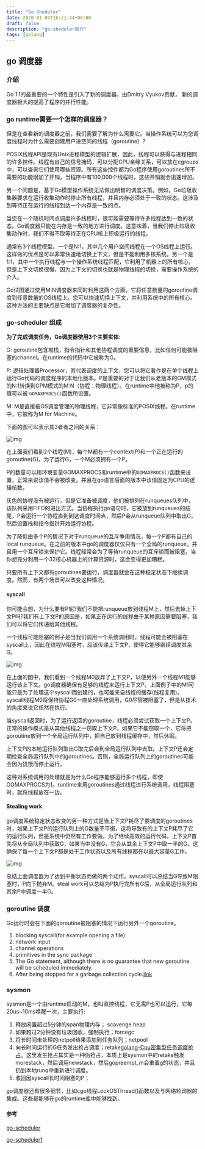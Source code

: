 ```yaml
---
title: "Go Sheduler"
date: 2020-01-04T16:21:44+08:00
draft: false
description: "go-sheduler简介"
tags: [golang]
---
```


## go 调度器

### 介绍

Go 1.1的最重要的一个特性是引入了新的调度器，由Dmitry Vyukov贡献， 新的调度器极大的提高了程序的并行性能。

### go runtime需要一个怎样的调度器？

但是在查看新的调度器之前，我们需要了解为什么需要它。当操作系统可以为您调度线程时为什么需要创建用户进空间的线程（goroutine）?

POSIX线程API是现有Unix进程模型的逻辑扩展，因此，线程可以获得与进程相同的许多控件。线程有自己的信号掩码，可以分配CPU亲缘关系，可以放在cgroups中，可以查询它们使用哪些资源。所有这些控件都为Go程序使用goroutines所不需要的功能增加了开销，当程序中有100,000个线程时，这些开销就会迅速增加。

另一个问题是，基于Go模型操作系统无法做出明智的调度决策。例如，Go垃圾收集器要求在运行收集动作时停止所有线程，并且内存必须处于一致的状态。这涉及到等待正在运行的线程到达一个内存是一致的点。

当您在一个随机时间点调度许多线程时，很可能需要等待许多线程达到一致的状态。Go调度器只能在内存是一致的地方进行调度。这意味着，当我们停止垃圾收集动作时，我们不得不取等待正在CPU核上积极运行的线程。

通常有3个线程模型。一个是N:1，其中几个用户空间线程在一个OS线程上运行。这样做的优点是可以非常快速地切换上下文，但是不能利用多核系统。另一个是1:1，其中一个执行线程与一个操作系统线程匹配，它利用了机器上的所有核心，但是上下文切换很慢，因为上下文的切换也就是物理线程的切换，需要操作系统的介入。

Go试图通过使用M:N调度器来同时利用这两个方面。它将任意数量的goroutine调度到任意数量的OS线程上。您可以快速切换上下文，并利用系统中的所有核心。这种方法的主要缺点是它增加了调度器的复杂性。

### go-scheduler 组成

**为了完成调度任务，Go调度器使用3个主要实体**:

G: goroutine包含堆栈，指令指针和其他协程调度的重要信息，比如任何可能被阻塞的channel。在runtime的代码中它被称为G。

P: 逻辑处理器Processor，其代表调度的上下文，您可以将它看作是在单个线程上运行Go代码的调度程序的本地化版本。P是重要的对于让我们从老版本的GM模式的N:1转换到GPM模式的M:N（协程：物理线程）。在runtime中他被称为P，p的值可以被 `GOMAXPROCS()`函数所设置。

M: M是直接被OS调度管理的物理线程，它非常像标准的POSIX线程。在runtime中，它被称为M for Machine。

下面的图可以表示其3者者之间的关系：

![img](https://morsmachine.dk/in-motion.jpg)

在上面我们看到2个线程(M)，每个M都有一个context(P)和一个正在运行的goroutine(G)。为了运行G，一个M必须拥有一个P。

P的数量可以用环境变量GOMAXPROCS和runtime中的`GOMAXPROCS()`函数来设置，正常来说该值不会被改变。并且在go语言后面的版本中该值固定为CPU的逻辑核数。

灰色的协程没有被运行，但是它准备被调度，他们被排列在runqueues队列中， 该队列采用FIFO的进出方式。当协程执行go语句时，它被放到runqueues的结尾，P会运行一个协程直到到达调度时间点，然后P会从runqueue队列中取出G，然后设置栈和指令指针开始运行协程。

为了降低由多个P的情况下对于runqueue的互斥争用情况，每一个P都有自己的local runqueue。在之前的版本中go的调度器仅仅只有一个全局的runqueue，并且用一个互斥锁来保护它。线程经常会为了等待runqueue的互斥锁而被阻塞。当你想充分利用一个32核心机器上的计算资源时，这会变得更加糟糕。

只要所有上下文都有goroutines要运行，调度器就会在这种稳定状态下继续调度。然而，有两个场景可以改变这种情况。

#### syscall

你可能会想，为什么要有P呢?我们不能把runqueue放到线程M上，然后去掉上下文P吗?我们有上下文P的原因是，如果正在运行的线程由于某种原因需要阻塞，我们可以将它们传递给其他线程。

一个线程可能阻塞的例子是当我们调用一个系统调用时，线程可能会被阻塞在syscall上，因此在线程M阻塞时，应该传递上下文P，使得它能够继续调度其余G。

![img](https://morsmachine.dk/syscall.jpg)

在上面的图中，我们看到一个线程M0放弃了上下文P，以便另外一个线程M1能够运行该上下文。go调度器确保有足够的线程来运行上下文P。上面例子中的M1可能只是为了处理这个syscall而创建的，也可能来自线程的缓存(线程复用)。syscall线程M0将保持协程G0一直处理系统调用，G0尽管被阻塞了，但是从技术的角度来说它任然在执行。

当syscall返回时，为了运行返回的goroutine，线程必须尝试获取一个上下文P。正常的操作模式是从其他线程之一窃取上下文P。如果它不能窃取一个，它将把goroutine放到一个全局运行队列中，把自己放到线程缓存中，然后休眠。

上下文P的本地运行队列取出G取完后会到全局运行队列中去取。上下文P还会定期检查全局运行队列中的goroutines。否则，全局运行队列上的goroutines可能会因为饥饿而停止运行。

这种对系统调用的处理就是为什么Go程序能够运行多个线程，即使GOMAXPROCS为1。runtime来用goroutines通过线程进行系统调用，线程阻塞时，就将线程放在一边。

#### Stealing work

go调度系统稳定状态改变的另一种方式是当上下文P耗尽了要调度的goroutines时，如果上下文P的运行队列上的G数量不平衡，这将导致有的上下文P耗尽了它的运行队列，但是系统中仍然有工作要做。为了继续高效的运行代码，上下文P首先将从全局队列中获取G，如果当中没有G，它会从其余上下文P中取一半的G，这确保了每一个上下文P都是处于工作状态以及所有线程都在以最大容量G工作。

![img](https://morsmachine.dk/steal.jpg)

总结上面调度器为了达到平衡状态而做的两个动作。syscall可以总结当G导致M阻塞时，P向下抛弃M。steal work可以总结为P执行完所有G后，从全局运行队列和其余P中调度一半G。

### goroutine 调度

Go运行时会在下面的goroutine被阻塞的情况下运行另外一个goroutine。

1. blocking syscall(for example opening a file)
2. network input
3. channel operations
4. primitives in the sync package
5. The Go statement, although there is no guarantee that new goroutine will be scheduled immediately.
6. After being stopped for a garbage collection cycle.[link](https://codeburst.io/why-goroutines-are-not-lightweight-threads-7c460c1f155f)

### sysmon

sysmon是一个由runtime启动的M，也叫监控线程，它无需P也可以运行，它每20us~10ms唤醒一次，主要执行:

1. 释放闲置超过5分钟的span物理内存； scavenge heap
2. 如果超过2分钟没有垃圾回收，强制执行；forcegc
3. 将长时间未处理的netpoll结果添加到任务队列；netpool
4. 向长时间运行的G任务发出抢占调度；retake[golang-Cpu密集型任务调度抢占](http://xiaorui.cc/2018/06/04/golang%e5%af%86%e9%9b%86%e5%9c%ba%e6%99%af%e4%b8%8b%e5%8d%8f%e7%a8%8b%e8%b0%83%e5%ba%a6%e9%a5%a5%e9%a5%bf%e9%97%ae%e9%a2%98/)。这里发生抢占其实是一种伪抢占，本质上是sysmon中的retake触发morestack，然后调用newstack，然后gopreempt_m会重置g的状态，并且扔到本地runq中重新进行调度。
5. 收回因syscall长时间阻塞的P；

go调度器还有很多细节，比如cgo线程LockOSThread()函数以及与网络轮询器的集成。这些都能够在go的runtime库中能够找到。

#### 参考

[go-scheduler](https://morsmachine.dk/go-scheduler)

[go-scheduler1](https://wudaijun.com/2018/01/go-scheduler/)